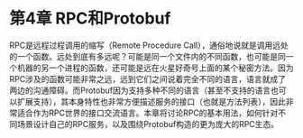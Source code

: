 # 第4章 RPC和Protobuf

RPC是远程过程调用的缩写（Remote Procedure Call），通俗地说就是调用远处的一个函数。远处到底有多远呢？可能是同一个文件内的不同函数，也可能是同一个机器的另一个进程的函数，还可能是远在火星好奇号上面的某个秘密方法。因为RPC涉及的函数可能非常之远，远到它们之间说着完全不同的语言，语言就成了两边的沟通障碍。而Protobuf因为支持多种不同的语言（甚至不支持的语言也可以扩展支持），其本身特性也非常方便描述服务的接口（也就是方法列表），因此非常适合作为RPC世界的接口交流语言。本章将讨论RPC的基本用法，如何针对不同场景设计自己的RPC服务，以及围绕Protobuf构造的更为庞大的RPC生态。
